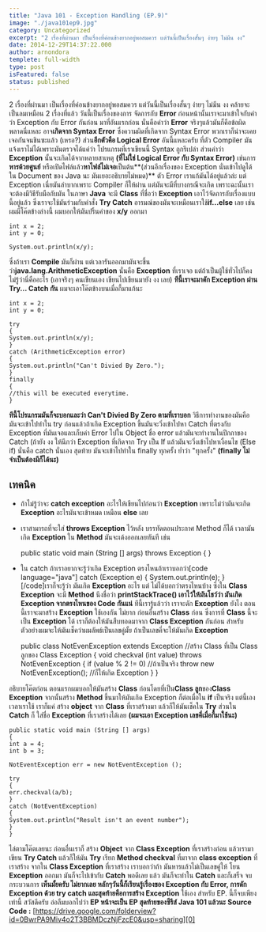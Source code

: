 ```yaml
---
title: "Java 101 - Exception Handling (EP.9)"
image: "./java101ep9.jpg"
category: Uncategorized
excerpt: "2 เรื่องที่ผ่านมา เป็นเรื่องที่ค่อนข้างยากอยู่พอสมควร แต่วันนี้เป็นเรื่องสั้นๆ ง่ายๆ ไม่มึน งง"
date: 2014-12-29T14:37:22.000
author: arnondora
templete: full-width
type: post
isFeatured: false
status: published
---
```


2 เรื่องที่ผ่านมา เป็นเรื่องที่ค่อนข้างยากอยู่พอสมควร แต่วันนี้เป็นเรื่องสั้นๆ ง่ายๆ ไม่มึน งง คล้ายจะเป็นลมเหมือน 2 เรื่องที่แล้ว
วันนี้เป็นเรื่องของการ จัดการกับ **Error** ก่อนหน้านั้นเราจะมาเข้าใจกับคำว่า Exception กับ Error กันก่อน
มาที่อันแรกก่อน นั่นคือคำว่า **Error** จริงๆแล้วมันก็คือข้อผิดพลาดนี่แหละ อาจ**เกิดจาก Syntax Error** ซึ่งความผิดที่เกิดจาก Syntax Error พวกเราก็น่าจะเคยเจอกันจนชินซะแล้ว (เหรอ?) ส่วน**อีกตัวคือ Logical Error** อันนี้แหละครับ ที่ตัว Compiler มันแจ้งเราไม่ได้เพราะมันตรวจได้แค่ว่า โปรแกรมที่เราเขียนนี้ Syntax ถูกรึเปล่า
ส่วนคำว่า **Exception** นั้นจะเกิดได้จากหลายสาเหตุ **(ที่ไม่ใช่ Logical Error กับ Syntax Error)** เช่นการ**หารด้วยศูนย์** หรือเปิดไฟล์แล้ว**หาไฟล์ไม่เจอ**เป็นต้น**(ส่วนอีกเรื่องของ Exception นั่นเข้าไปดูได้ใน Document ของ Java นะ มันเยอะอธิบายไม่หมด)**
ตัว Error เราแก้มันได้อยู่แล้วล่ะ แต่ Exception เนี่ยมันลำบากเพราะ Compiler ก็ให้ผ่าน แต่มันจะมีที่บางกรณีจะเกิด เพราะฉะนั้นเราจะต้องมีวิธีรับมือกับมัน
ในภาษา **Java** จะมี **Class** ที่ชื่อว่า **Exception** เอาไว้จัดการกับเรื่องแบบนี้อยู่แล้ว ซึ่งเราจะใช้มันร่วมกับคำสั่ง **Try Catch** อารมณ์ของมันจะเหมือนเราใช้**if...else** เลย เช่น ผมมีโค๊ตข้างล่างนี้ ผมบอกให้มันปริ้นค่าของ **x/y** ออกมา


    int x = 2;
    int y = 0;

    System.out.println(x/y);


ซึ่งถ้าเรา **Compile** มันก็ผ่าน แต่เวลารันออกมามันจะขึ้นว่า**java.lang.ArithmeticException** นั่นคือ **Exception** ที่เราเจอ แต่ถ้าเป็นผู้ใช้ทั่วไปก็คงไม่รู้ว่านี่คืออะไร (เอาจริงๆ คนเขียนเอง เขียนไปเขียนมายัง งง เลย) **ทีนี้เราจะมาดัก Exception ผ่าน Try... Catch กัน** ผมจะเอาโค๊ตข้างบนเมื่อกี้มาแก้นะ


    int x = 2;
    int y = 0;

    try
    {
    System.out.println(x/y);
    }
    catch (ArithmeticException error)
    {
    System.out.println("Can't Divied By Zero.");
    }
    finally
    {
    //this will be executed everytime.
    }


**ทีนี้โปรแกรมมันก็จะบอกและว่า Can't Divied By Zero ตามที่เราบอก** วิธีการทำงานของมันคือ มันจะเข้าไปทำใน try ก่อนแล้วถ้าเกิด Exception ขึ้นมันจะวิ่งเข้าไปหา Catch ที่ตรงกับ Exception ที่มันเจอและเก็บค่า Error ไปใน Object ชื่อ error แล้วมันจะทำงานในปีกกาของ Catch (ถ้ายัง งง ให้นึกว่า Exception ที่เกิดจาก Try เป็น If แล้วมันจะวิ่งเข้าไปหาเงื่อนไข (Else if) นั่นคือ catch นั่นเอง สุดท้าย มันจะเข้าไปทำใน finally ทุกครั้ง ย่ำว่า "ทุกครั้ง" **(finally ไม่จำเป็นต้องมีก็ได้นะ)**

## **เทคนิค**

* ถ้าไม่รู้ว่าจะ **catch exception** อะไรให้เขียนไปก่อนว่า **Exception** เพราะไม่ว่ามันจะเกิด **Exception** อะไรมันจะเข้าหมด เหมือน **else** เลย
* เราสามารถที่จะใส่ **throws Exception** ไว้หลัง บรรทัดตอนประกาศ Method ก็ได้ เวลามันเกิด **Exception** ใน **Method** มันจะเด้งออกเลยทันที เช่น


    public static void main (String [] args) throws Exception
    {
    }


* ใน catch ถ้าเราอยากจะรู้ว่าเกิด Exception ตรงไหนถ้าเราบอกว่า\[code language="java"\]
catch (Exception e)
{
System.out.println(e);
}
\[/code\]เราก็จะรู้ว่า มันเกิด **Exception** อะไร แต่ ไม่ได้บอกว่าตรงไหนบ้าง ซึ่งใน **Class Exception** จะมี **Method** นึงชื่อว่า **printStackTrace() เอาไว้ให้มันโชว์ว่า มันเกิด Exception จากตรงไหนของ Code กันแน่**
ทีนี้เรารู้แล้วว่า เราจะดัก **Exception** ยังไง ตอนนี้เราจะมาสร้าง **Exception** ใช้เองกัน ไม่ยาก ก่อนอื่นสร้าง **Class** ก่อน ซึ่งการที่ **Class** นี้จะเป็น **Exception** ได้ เราก็ต้องให้มันสืบทอดมาจาก **Class Exception** กันก่อน สำหรับตัวอย่างผมจะให้มันเช็คว่าผมลัพธ์เป็นเลขคู่มั้ย ถ้าเป็นเลขคี่จะให้มันเกิด **Exception**


    public class NotEvenException extends Exception //สร้าง Class ที่เป็น Class ลูกของ Class Exception
    {
    void checkval (int value)
    throws NotEvenException
    {
    if (value % 2 != 0) //ถ้าเป็นจริง
    throw new NotEvenException(); //ก็ให้เกิด Exception
    }
    }


อธิบายโค๊ตก่อน ตอนแรกผมบอกให้มันสร้าง **Class** ก่อนโดยที่เป็น**Class ลูก**ของ**Class Exception** จากนั้นสร้าง **Method** ขึ้นมาให้มันเกิด Exception ก็ต่อเมื่อใน **if** เป็นจริง แต่นี้เอง เวลาเราใช้ เราก็แค่ สร้าง **object** จาก **Class** ที่เราสร้างมา แล้วก็ให้มันเช็คใน **Try** ส่วนใน **Catch** ก็ ใส่ชื่อ **Exception** ที่เราสร้างได้เลย **(ผมจะเอา Exception เลขคี่เมื่อกี้มาใช้นะ)**


    public static void main (String [] args)
    {
    int a = 4;
    int b = 3;

    NotEventException err = new NotEventException ();

    try
    {
    err.checkval(a/b);
    }
    catch (NotEventException)
    {
    System.out.println("Result isn't an event number");
    }
    }


ไล่ตามโค๊ตเลยนะ ก่อนอื่นเราก็ สร้าง **Object** จาก **Class Exception** ที่เราสร้างก่อน แล้วเรามาเขียน **Try Catch** แล้วก็ให้มัน **Try** เรียก **Method checkval** ที่มาจาก **class exception** ที่เราสร้าง จากใน **Class Exception** ที่เราสร้าง เราบอกว่าถ้า มันหารแล้วไม่เป็นเลขคู่ให้ โยน **Exception** ออกมา มันก็จะไปเข้ากับ **Catch** พอดีเลย แล้ว มันก็จะทำใน **Catch** และก็เสร็จ จบกระบวนการ
**เห็นมั้ยครับ ไม่ยากเลย หลักๆวันนี้ก็เรียนรู้เรื่องของ Exception กับ Error, การดัก Exception ด้วย try catch และสุดท้ายคือการสร้าง Exception** ใช้เอง สำหรับ EP. นี้ก็จบเพียงเท่านี้ สวัสดีครับ อ่อลืมบอกไปว่า **EP หน้าจะเป็น EP สุดท้ายของซีรีส์ Java 101 แล้วนะ**
**Source Code :** [https://drive.google.com/folderview?id=0BwrPA9Miv4o2T3BBMDczNjFzcE0&usp=sharing][0]

[0]: https://drive.google.com/folderview?id=0BwrPA9Miv4o2T3BBMDczNjFzcE0&usp=sharing
